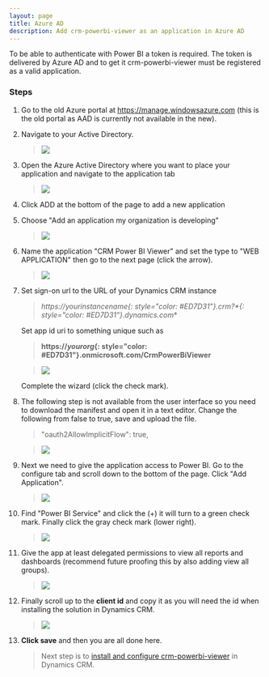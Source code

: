 ```yaml
---
layout: page
title: Azure AD
description: Add crm-powerbi-viewer as an application in Azure AD
---
```

To be able to authenticate with Power BI a token is required. The token is delivered by Azure AD and to get it crm-powerbi-viewer must be registered as a valid application.

### Steps

1. Go to the old Azure portal at <https://manage.windowsazure.com> (this is the old portal as AAD is currently not available in the new). 
2. Navigate to your Active Directory.

   > [![]({{BASE_PATH}}/assets/images/v0.3/aad/AAD-in-old-Azure-portal-menu.png)]({{BASE_PATH}}/assets/images/v0.3/aad/AAD-in-old-Azure-portal-menu.png)

3. Open the Azure Active Directory where you want to place your application and navigate to the application tab   

   > [![]({{BASE_PATH}}/assets/images/v0.3/aad/AAD-add-application.png)]({{BASE_PATH}}/assets/images/v0.3/aad/AAD-add-application.png)

4. Click ADD at the bottom of the page to add a new application
5. Choose "Add an application my organization is developing"
  
   > [![]({{BASE_PATH}}/assets/images/v0.3/aad/AAD-add-app-from-org.png)]({{BASE_PATH}}/assets/images/v0.3/aad/AAD-add-app-from-org.png)

6. Name the application "CRM Power BI Viewer" and set the type to "WEB APPLICATION" then go to the next page (click the arrow).
  
   > [![]({{BASE_PATH}}/assets/images/v0.3/aad/AAD-name-app.png)]({{BASE_PATH}}/assets/images/v0.3/aad/AAD-name-app.png)

7. Set sign-on url to the URL of your Dynamics CRM instance

   > **https://*yourinstancename*{: style="color: #ED7D31"}.crm*?*{: style="color: #ED7D31"}.dynamics.com**
   
   Set app id uri to something unique such as 
   
   > **https://*yourorg*{: style="color: #ED7D31"}.onmicrosoft.com/CrmPowerBiViewer**
   
   > [![]({{BASE_PATH}}/assets/images/v0.3/aad/AAD-app-props.png)]({{BASE_PATH}}/assets/images/v0.3/aad/AAD-app-props.png)
   
   Complete the wizard (click the check mark).
   
8. The following step is not available from the user interface so you need to download the manifest and open it in a text editor. 
   Change the following from false to true, save and upload the file.

   > "oauth2AllowImplicitFlow": true,
   
   > [![]({{BASE_PATH}}/assets/images/v0.3/aad/AAD-manifest-changes.png)]({{BASE_PATH}}/assets/images/v0.3/aad/AAD-manifest-changes.png)
   
9. Next we need to give the application access to Power BI. Go to the configure tab and scroll down to the bottom of the page. Click "Add Application".

   > [![]({{BASE_PATH}}/assets/images/v0.3/aad/AAD-add-pbi-permissions.png)]({{BASE_PATH}}/assets/images/v0.3/aad/AAD-add-pbi-permissions.png)
   
1. Find "Power BI Service" and click the (+) it will turn to a green check mark. Finally click the gray check mark (lower right).

   > [![]({{BASE_PATH}}/assets/images/v0.3/aad/AAD-add-pbi-permissions2.png)]({{BASE_PATH}}/assets/images/v0.3/aad/AAD-add-pbi-permissions2.png)
   
1. Give the app at least delegated permissions to view all reports and dashboards (recommend future proofing this by also adding view all groups).

   > [![]({{BASE_PATH}}/assets/images/v0.3/aad/AAD-add-pbi-delegated-permissions.png)]({{BASE_PATH}}/assets/images/v0.3/aad/AAD-add-pbi-delegated-permissions.png)

1. Finally scroll up to the **client id** and copy it as you will need the id when installing the solution in Dynamics CRM.

   > [![]({{BASE_PATH}}/assets/images/v0.3/aad/AAD-clientid.png)]({{BASE_PATH}}/assets/images/v0.3/aad/AAD-clientid.png)

1. **Click save** and then you are all done here.

   > Next step is to [install and configure crm-powerbi-viewer](install-solution.html) in Dynamics CRM.
